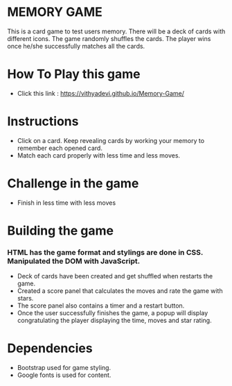 # MEMORY GAME

This is a card game to test users memory. There will be a deck of cards with different icons.
The game randomly shuffles the cards. The player wins once he/she successfully matches all the cards.

# How To Play this game 
* Click this link : https://vithyadevi.github.io/Memory-Game/

# Instructions
* Click on a card. Keep revealing cards by working your memory to remember each opened card.
* Match each card properly with less time and less moves.

# Challenge in the game
* Finish in less time with less moves

# Building the game

### HTML has the game format and stylings are done in CSS. Manipulated the DOM with JavaScript.

* Deck of cards have been created and get shuffled when restarts the game.
* Created a score panel that calculates the moves and rate the game with stars.
* The score panel also contains a timer and a restart button.
* Once the user successfully finishes the game, a popup will display congratulating the player displaying the time, moves and star rating.

# Dependencies
* Bootstrap used for game styling.
* Google fonts is used for content.
